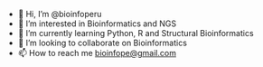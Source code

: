 - 👋 Hi, I’m @bioinfoperu
- 👀 I’m interested in Bioinformatics and NGS
- 🌱 I’m currently learning Python, R and Structural Bioinformatics
- 💞️ I’m looking to collaborate on Bioinformatics
- 📫 How to reach me bioinfope@gmail.com

<!---
bioinfoperu/bioinfoperu is a ✨ special ✨ repository because its `README.md` (this file) appears on your GitHub profile.
You can click the Preview link to take a look at your changes.
--->
